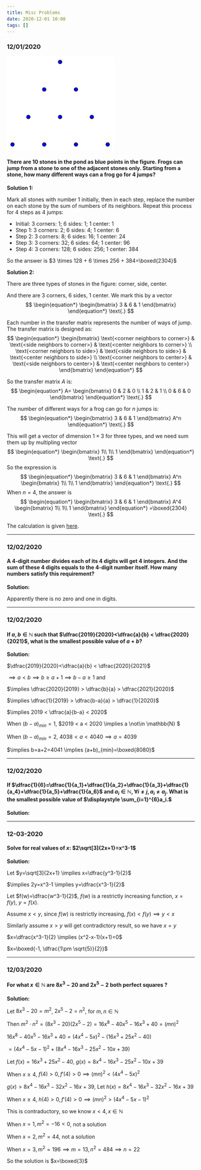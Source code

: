 ```yaml
---
title: Misc Problems
date: 2020-12-01 10:08
tags: []
---
```


### 12/01/2020

![image-20201201104718123](/assets/images/2020-12/image-20201201104718123.png)

#### There are 10 stones in the pond as blue points in the figure. Frogs can jump from a stone to one of the adjacent stones only. Starting from a stone, how many different ways can a frog go for 4 jumps?

**Solution 1:**

Mark all stones with number 1 initially, then in each step, replace the number on each stone by the sum of numbers of its neighbors. Repeat this process for 4 steps as 4 jumps:

- Initial: 3 corners: 1; 6 sides: 1; 1 center: 1
- Step 1: 3 corners: 2; 6 sides: 4; 1 center: 6
- Step 2: 3 corners: 8; 6 sides: 16; 1 center: 24
- Step 3: 3 corners: 32; 6 sides: 64; 1 center: 96
- Step 4: 3 corners: 128; 6 sides: 256; 1 center: 384

So the answer is $3 \times 128 + 6 \times 256 + 384=\boxed{2304}$

**Solution 2:**

There are three types of stones in the figure: corner, side, center.

And there are 3 corners, 6 sides, 1 center. We mark this by a vector
$$
\begin{equation*}
\begin{bmatrix}
3 & 6 & 1
\end{bmatrix}
\end{equation*}
\text{.}
$$


Each number in the transfer matrix represents the number of ways of jump. The transfer matrix is designed as:
$$
\begin{equation*}
\begin{bmatrix}
\text{<corner neighbors to corner>} & \text{<side neighbors to corner>} & \text{<center neighbors to corner>} \\
\text{<corner neighbors to side>} & \text{<side neighbors to side>} & \text{<center neighbors to side>} \\
\text{<corner neighbors to center>} & \text{<side neighbors to center>} & \text{<center neighbors to center>}
\end{bmatrix}
\end{equation*}
$$

So the transfer matrix $A$ is:
$$
\begin{equation*}
A=
\begin{bmatrix}
0 & 2 & 0 \\
1 & 2 & 1 \\
0 & 6 & 0
\end{bmatrix}
\end{equation*}
\text{.}
$$

The number of different ways for a frog can go for $n$ jumps is:
$$
\begin{equation*}
\begin{bmatrix}
3 & 6 & 1
\end{bmatrix}
A^n
\end{equation*}
\text{.}
$$


This will get a vector of dimension $1 \times 3$ for three types, and we need sum them up by multipling vector
$$
\begin{equation*}
\begin{bmatrix}
1\\
1\\
1
\end{bmatrix}
\end{equation*}
\text{.}
$$
So the expression is
$$
\begin{equation*}
\begin{bmatrix}
3 & 6 & 1
\end{bmatrix}
A^n
\begin{bmatrix}
1\\
1\\
1
\end{bmatrix}
\end{equation*}
\text{.}
$$
When $n=4$, the answer is
$$
\begin{equation*}
\begin{bmatrix}
3 & 6 & 1
\end{bmatrix}
A^4
\begin{bmatrix}
1\\
1\\
1
\end{bmatrix}
\end{equation*}
=\boxed{2304}
\text{.}
$$

The calculation is given [here](https://www.wolframalpha.com/input/?i=%7B3%2C+6%2C+1%7D+.+MatrixPower%5B%7B%7B0%2C+2%2C+0%7D%2C+%7B1%2C+2%2C+1%7D%2C+%7B0%2C+6%2C+0%7D%7D%2C+4%5D+.+%7B%7B1%7D%2C+%7B1%7D%2C+%7B1%7D%7D).

---

### 12/02/2020

#### A 4-digit number divides each of its 4 digits will get 4 integers. And the sum of these 4 digits equals to the 4-digit number itself. How many numbers satisfy this requirement?

**Solution:**

Apparently there is no zero and one in digits.

---

### 12/02/2020

#### If $a,b \in \mathbb{N}$ such that $\dfrac{2019}{2020}<\dfrac{a}{b} < \dfrac{2020}{2021}$, what is the smallest possible value of $a+b?$

**Solution:**

$\dfrac{2019}{2020}<\dfrac{a}{b} < \dfrac{2020}{2021}$

$\implies a<b \implies b \ge a + 1 \implies b-a \ge 1$ and

$\implies \dfrac{2020}{2019} > \dfrac{b}{a} > \dfrac{2021}{2020}$

$\implies \dfrac{1}{2019} > \dfrac{b-a}{a} > \dfrac{1}{2020}$

$\implies 2019 < \dfrac{a}{b-a} < 2020$

When $(b-a)_{min} = 1$, $2019 < a < 2020 \implies a \not\in \mathbb{N} $

When $(b-a)_{min} = 2$, $4038 < a < 4040 \implies a=4039$

$\implies b=a+2=4041 \implies (a+b)_{min}=\boxed{8080}$

---

### 12/02/2020

#### If $\dfrac{1}{6}=\dfrac{1}{a_1}+\dfrac{1}{a_2}+\dfrac{1}{a_3}+\dfrac{1}{a_4}+\dfrac{1}{a_5}+\dfrac{1}{a_6}$ and $a_i \in \mathbb{N}$, $\forall i \ne j, a_i \ne a_j$. What is the smallest possible value of $\displaystyle \sum_{i=1}^{6}a_i.$

**Solution:**

---

### 12-03-2020

#### Solve for real values of $x$: $2\sqrt[3]{2x+1}=x^3-1$

**Solution:**

Let $y=\sqrt[3]{2x+1} \implies x=\dfrac{y^3-1}{2}$

$\implies 2y=x^3-1 \implies y=\dfrac{x^3-1}{2}$

Let $f(w)=\dfrac{w^3-1}{2}$, $f(w)$ is a restrictly increasing function, $x=f(y)$, $y=f(x)$.

Assume $x<y$, since $f(w)$ is restrictly increasing, $f(x)<f(y) \implies y < x$

Similarly assume $x>y$ will get contradictory result, so we have $x=y$

$x=\dfrac{x^3-1}{2} \implies (x^2-x-1)(x+1)=0$

$x=\boxed{-1, \dfrac{1\pm \sqrt{5}}{2}}$

---

### 12/03/2020

#### For what $x \in \mathbb{N}$ are $8x^3-20$ and $2x^5-2$ both perfect squares $?$

**Solution:**

Let $8x^3-20=m^2$, $2x^5-2=n^2$, for $m,n \in \mathbb{N}$

Then $m^2 \cdot n^2=(8x^3-20)(2x^5-2)=16x^8-40x^5-16x^3+40=(mn)^2$

$16x^8-40x^5-16x^3+40=(4x^4-5x)^2-(16x^3+25x^2-40)$

$=(4x^4-5x-1)^2+(8x^4-16x^3-25x^2-10x+39)$

Let $f(x)=16x^3+25x^2-40$, $g(x)=8x^4-16x^3-25x^2-10x+39$

When $x\ge 4$, $f(4)>0, f'(4)>0 \implies (mn)^2<(4x^4-5x)^2$

$g(x)>8x^4-16x^3-32x^2-16x+39$, Let $h(x)=8x^4-16x^3-32x^2-16x+39$

When $x\ge 4$, $h(4)>0, f'(4)>0 \implies (mn)^2>(4x^4-5x-1)^2$

This is contraductory, so we know $x<4, x \in \mathbb{N}$

When $x=1, m^2=-16 < 0$, not a solution

When $x=2, m^2=44$, not a solution

When $x=3, m^2=196 \implies m=13, n^2=484 \implies n=22$

So the solution is $x=\boxed{3}$

